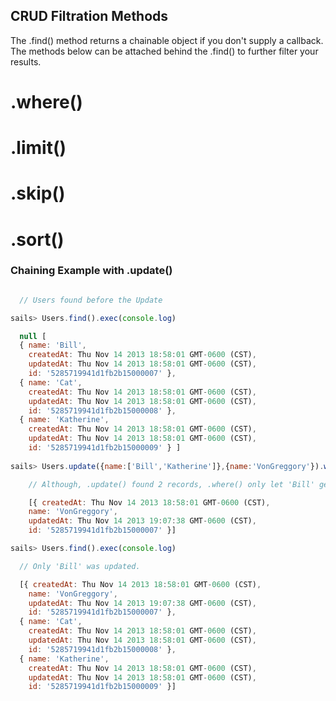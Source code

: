 CRUD Filtration Methods
-----------------------
The .find() method returns a chainable object if you don't supply a callback.  The methods below can be attached behind the .find() to further filter your results.


# .where()

# .limit()

# .skip()

# .sort()


### Chaining Example with .update()

```javascript

  // Users found before the Update

sails> Users.find().exec(console.log)

  null [
  { name: 'Bill',
    createdAt: Thu Nov 14 2013 18:58:01 GMT-0600 (CST),
    updatedAt: Thu Nov 14 2013 18:58:01 GMT-0600 (CST),
    id: '5285719941d1fb2b15000007' },
  { name: 'Cat',
    createdAt: Thu Nov 14 2013 18:58:01 GMT-0600 (CST),
    updatedAt: Thu Nov 14 2013 18:58:01 GMT-0600 (CST),
    id: '5285719941d1fb2b15000008' },
  { name: 'Katherine',
    createdAt: Thu Nov 14 2013 18:58:01 GMT-0600 (CST),
    updatedAt: Thu Nov 14 2013 18:58:01 GMT-0600 (CST),
    id: '5285719941d1fb2b15000009' } ]
    
sails> Users.update({name:['Bill','Katherine']},{name:'VonGreggory'}).where({name:'Bill'}).exec(console.log)

    // Although, .update() found 2 records, .where() only let 'Bill' get updated.

    [{ createdAt: Thu Nov 14 2013 18:58:01 GMT-0600 (CST),
    name: 'VonGreggory',
    updatedAt: Thu Nov 14 2013 19:07:38 GMT-0600 (CST),
    id: '5285719941d1fb2b15000007' }]

sails> Users.find().exec(console.log)

  // Only 'Bill' was updated.

  [{ createdAt: Thu Nov 14 2013 18:58:01 GMT-0600 (CST),
    name: 'VonGreggory',
    updatedAt: Thu Nov 14 2013 19:07:38 GMT-0600 (CST),
    id: '5285719941d1fb2b15000007' },
  { name: 'Cat',
    createdAt: Thu Nov 14 2013 18:58:01 GMT-0600 (CST),
    updatedAt: Thu Nov 14 2013 18:58:01 GMT-0600 (CST),
    id: '5285719941d1fb2b15000008' },
  { name: 'Katherine',
    createdAt: Thu Nov 14 2013 18:58:01 GMT-0600 (CST),
    updatedAt: Thu Nov 14 2013 18:58:01 GMT-0600 (CST),
    id: '5285719941d1fb2b15000009' }]

```
